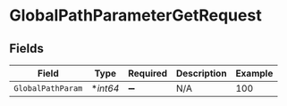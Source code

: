 # GlobalPathParameterGetRequest


## Fields

| Field              | Type               | Required           | Description        | Example            |
| ------------------ | ------------------ | ------------------ | ------------------ | ------------------ |
| `GlobalPathParam`  | **int64*           | :heavy_minus_sign: | N/A                | 100                |